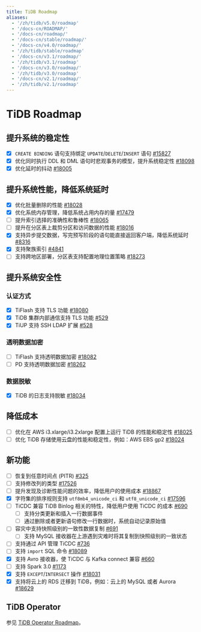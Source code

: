 ```yaml
---
title: TiDB Roadmap
aliases:
  - '/zh/tidb/v5.0/roadmap'
  - '/docs-cn/ROADMAP/'
  - '/docs-cn/roadmap/'
  - '/docs-cn/stable/roadmap/'
  - '/docs-cn/v4.0/roadmap/'
  - '/zh/tidb/stable/roadmap'
  - '/docs-cn/v3.1/roadmap/'
  - '/zh/tidb/v3.1/roadmap'
  - '/docs-cn/v3.0/roadmap/'
  - '/zh/tidb/v3.0/roadmap'
  - '/docs-cn/v2.1/roadmap/'
  - '/zh/tidb/v2.1/roadmap'
---
```


<!-- markdownlint-disable MD001 -->

# TiDB Roadmap

## 提升系统的稳定性

- [x] `CREATE BINDING` 语句支持绑定 `UPDATE`/`DELETE`/`INSERT` 语句 [#15827](https://github.com/pingcap/tidb/issues/15827)
- [x] 优化同时执行 DDL 和 DML 语句时悲观事务的模型，提升系统稳定性 [#18098](https://github.com/pingcap/tidb/issues/18098)
- [x] 优化延时的抖动 [#18005](https://github.com/pingcap/tidb/issues/18005)

## 提升系统性能，降低系统延时

- [x] 优化批量删除的性能 [#18028](https://github.com/pingcap/tidb/issues/18028)
- [x] 优化系统内存管理，降低系统占用内存的量 [#17479](https://github.com/pingcap/tidb/issues/17479)
- [ ] 提升索引选择的准确性和鲁棒性 [#18065](https://github.com/pingcap/tidb/issues/18065)
- [ ] 提升在分区表上裁剪分区和访问数据的性能 [#18016](https://github.com/pingcap/tidb/issues/18016)
- [x] 支持异步提交数据，写完预写阶段的语句能直接返回客户端，降低系统延时 [#8316](https://github.com/tikv/tikv/issues/8316)
- [x] 支持聚族索引 [#4841](https://github.com/pingcap/tidb/issues/4841)
- [ ] 支持跨地区部署，分区表支持配置地理位置策略 [#18273](https://github.com/pingcap/tidb/issues/18273)

## 提升系统安全性

### 认证方式

- [x] TiFlash 支持 TLS 功能 [#18080](https://github.com/pingcap/tidb/issues/18080)
- [x] TiDB 集群内部通信支持 TLS 功能 [#529](https://github.com/pingcap/tiup/issues/529)
- [x] TiUP 支持 SSH LDAP 扩展 [#528](https://github.com/pingcap/tiup/issues/528)

### 透明数据加密

- [ ] TiFlash 支持透明数据加密 [#18082](https://github.com/pingcap/tidb/issues/18082)
- [ ] PD 支持透明数据加密 [#18262](https://github.com/pingcap/tidb/issues/18262)

### 数据脱敏

- [x] TiDB 的日志支持脱敏 [#18034](https://github.com/pingcap/tidb/issues/18034)

## 降低成本

- [ ] 优化在 AWS i3.xlarge/i3.2xlarge 配置上运行 TiDB 的性能和稳定性 [#18025](https://github.com/pingcap/tidb/issues/18025)
- [ ] 优化 TiDB 存储使用云盘的性能和稳定性，例如：AWS EBS gp2 [#18024](https://github.com/pingcap/tidb/issues/18024)

## 新功能

- [ ] 恢复到任意时间点 (PITR) [#325](https://github.com/pingcap/br/issues/325)
- [ ] 支持修改列的类型 [#17526](https://github.com/pingcap/tidb/issues/17526)
- [ ] 提升发现及诊断性能问题的效率，降低用户的使用成本 [#18867](https://github.com/pingcap/tidb/issues/18867)
- [x] 字符集的排序规则支持 `utf8mb4_unicode_ci` 和 `utf8_unicode_ci` [#17596](https://github.com/pingcap/tidb/issues/17596)
- [ ] TiCDC 兼容 TiDB Binlog 相关的特性，降低用户使用 TiCDC 的成本 [#690](https://github.com/pingcap/ticdc/issues/690)
    - [ ] 支持分类更新和插入一行数据事件
    - [ ] 通过删除或者更新语句修改一行数据时，系统自动记录原始值
- [ ] 容灾中支持快照级别的一致性数据复制 [#691](https://github.com/pingcap/ticdc/issues/691)
    - [ ] 支持 MySQL 接收器在上游遇到灾难时将其复制到快照级别的一致状态
- [ ] 支持通过 API 管理 TiCDC [#736](https://github.com/pingcap/ticdc/issues/736)
- [ ] 支持 `import` SQL 命令 [#18089](https://github.com/pingcap/tidb/issues/18089)
- [x] 支持 Avro 接收器，使 TiCDC 与 Kafka connect 兼容 [#660](https://github.com/pingcap/ticdc/issues/660)
- [ ] 支持 Spark 3.0 [#1173](https://github.com/pingcap/tispark/issues/1173)
- [x] 支持 `EXCEPT`/`INTERSECT` 操作 [#18031](https://github.com/pingcap/tidb/issues/18031)
- [x] 支持将云上的 RDS 迁移到 TiDB，例如：云上的 MySQL 或者 Aurora [#18629](https://github.com/pingcap/tidb/issues/18629)

## TiDB Operator

参见 [TiDB Operator Roadmap](https://docs.pingcap.com/zh/tidb-in-kubernetes/dev/roadmap)。
